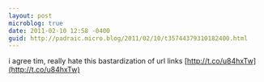 ```yaml
---
layout: post
microblog: true
date: 2011-02-10 12:58 -0400
guid: http://padraic.micro.blog/2011/02/10/t35744379310182400.html
---
```

i agree tim, really hate this bastardization of url links [http://t.co/u84hxTw](http://t.co/u84hxTw)
